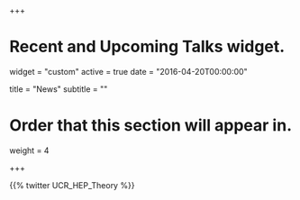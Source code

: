 +++
# Recent and Upcoming Talks widget.
widget = "custom"
active = true
date = "2016-04-20T00:00:00"

title = "News"
subtitle = ""

# Order that this section will appear in.
weight = 4


+++

<!-- <a class="twitter-timeline" data-height="400" href="https://twitter.com/UCR_HEP_Theory">Tweets by UCR_HEP_Theory</a> <script async src="http://platform.twitter.com/widgets.js" charset="utf-8"></script> -->

{{% twitter UCR_HEP_Theory %}}
